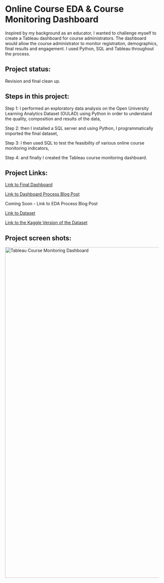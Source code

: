 # Online Course EDA & Course Monitoring Dashboard
Inspired by my background as an educator, I wanted to challenge myself to create a Tableau dashboard for course administrators. The dashboard would allow the course administrator to monitor registration, demographics, final results and engagement. I used Python, SQL and Tableau throughout the process.

## Project status:
Revision and final clean up.

## Steps in this project:
Step 1: I performed an exploratory data analysis on the Open University Learning Analytics Dataset (OULAD) using Python in order to understand the quality, composition and results of the data,

Step 2: then I installed a SQL server and using Python, I programmatically imported the final dataset,

Step 3: I then used SQL to test the feasibility of various online course monitoring indicators,

Step 4: and finally I created the Tableau course monitoring dashboard.

## Project Links:
[Link to Final Dashboard](https://public.tableau.com/views/OnlineCourseMonitoringDashboard/Dashboard1?:language=en-US&:sid=&:display_count=n&:origin=viz_share_link)

[Link to Dashboard Process Blog Post](https://jacibanton.com/portfolio/online-course-dashboard/)

Coming Soon - Link to EDA Process Blog Post

[Link to Dataset](https://analyse.kmi.open.ac.uk/open_dataset#about)

[Link to the Kaggle Version of the Dataset](https://www.kaggle.com/datasets/anlgrbz/student-demographics-online-education-dataoulad)

## Project screen shots:
<img width="1080" alt="Tableau Course Monitoring Dashboard" src="https://github.com/JacBan/OULAD/assets/19371331/e1cf305a-0ac7-43e3-8849-ef16c933f25a">


